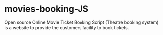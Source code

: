 # movies-booking-JS
Open source Online Movie Ticket Booking Script (Theatre booking system) is a website to provide the customers facility to book tickets.
